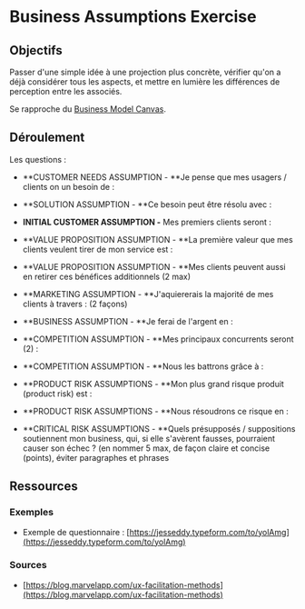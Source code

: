 # Business Assumptions Exercise

## Objectifs

Passer d'une simple idée à une projection plus concrète, vérifier qu'on a déjà considérer tous les aspects, et mettre en lumière les différences de perception entre les associés.

Se rapproche du [Business Model Canvas](https://strategyzer.com/canvas/business-model-canvas).

## Déroulement

Les questions :

* **CUSTOMER NEEDS ASSUMPTION - **Je pense que mes usagers / clients on un besoin de :

* **SOLUTION ASSUMPTION - **Ce besoin peut être résolu avec :

* **INITIAL CUSTOMER ASSUMPTION -** Mes premiers clients seront :

* **VALUE PROPOSITION ASSUMPTION - **La première valeur que mes clients veulent tirer de mon service est :

* **VALUE PROPOSITION ASSUMPTION - **Mes clients peuvent aussi en retirer ces bénéfices additionnels \(2 max\)

* **MARKETING ASSUMPTION - **J'aquiererais la majorité de mes clients à travers : \(2 façons\)

* **BUSINESS ASSUMPTION - **Je ferai de l'argent en :

* **COMPETITION ASSUMPTION - **Mes principaux concurrents seront \(2\) :

* **COMPETITION ASSUMPTION - **Nous les battrons grâce à :

* **PRODUCT RISK ASSUMPTIONS - **Mon plus grand risque produit \(product risk\) est :

* **PRODUCT RISK ASSUMPTIONS - **Nous résoudrons ce risque en :

* **CRITICAL RISK ASSUMPTIONS - **Quels présupposés / suppositions soutiennent mon business, qui, si elle s'avèrent fausses, pourraient causer son échec ? \(en nommer 5 max, de façon claire et concise \(points\), éviter paragraphes et phrases

## Ressources

### Exemples

* Exemple de questionnaire : [https://jesseddy.typeform.com/to/yolAmg](https://jesseddy.typeform.com/to/yolAmg)

### Sources

* [https://blog.marvelapp.com/ux-facilitation-methods](https://blog.marvelapp.com/ux-facilitation-methods)

### 



